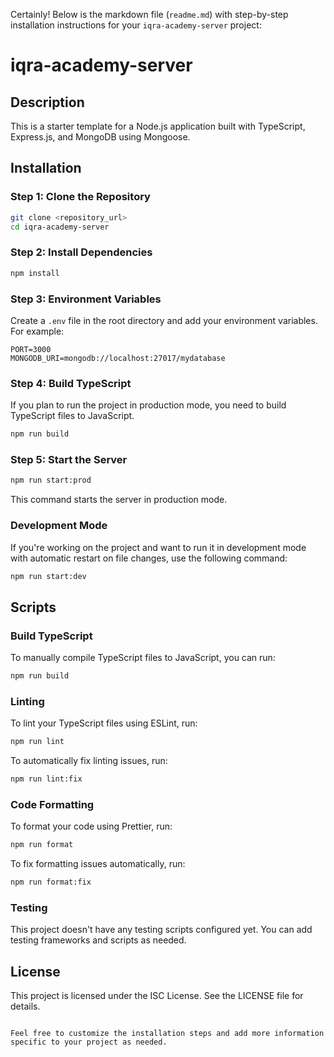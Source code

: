 Certainly! Below is the markdown file (`readme.md`) with step-by-step installation instructions for your `iqra-academy-server` project:

# iqra-academy-server

## Description
This is a starter template for a Node.js application built with TypeScript, Express.js, and MongoDB using Mongoose.

## Installation

### Step 1: Clone the Repository

```bash
git clone <repository_url>
cd iqra-academy-server
```

### Step 2: Install Dependencies
```bash
npm install
```

### Step 3: Environment Variables
Create a `.env` file in the root directory and add your environment variables. For example:
```dotenv
PORT=3000
MONGODB_URI=mongodb://localhost:27017/mydatabase
```

### Step 4: Build TypeScript
If you plan to run the project in production mode, you need to build TypeScript files to JavaScript.
```bash
npm run build
```

### Step 5: Start the Server
```bash
npm run start:prod
```
This command starts the server in production mode.

### Development Mode
If you're working on the project and want to run it in development mode with automatic restart on file changes, use the following command:
```bash
npm run start:dev
```

## Scripts

### Build TypeScript
To manually compile TypeScript files to JavaScript, you can run:
```bash
npm run build
```

### Linting
To lint your TypeScript files using ESLint, run:
```bash
npm run lint
```
To automatically fix linting issues, run:
```bash
npm run lint:fix
```

### Code Formatting
To format your code using Prettier, run:
```bash
npm run format
```
To fix formatting issues automatically, run:
```bash
npm run format:fix
```

### Testing
This project doesn't have any testing scripts configured yet. You can add testing frameworks and scripts as needed.

## License
This project is licensed under the ISC License. See the LICENSE file for details.
```

Feel free to customize the installation steps and add more information specific to your project as needed.